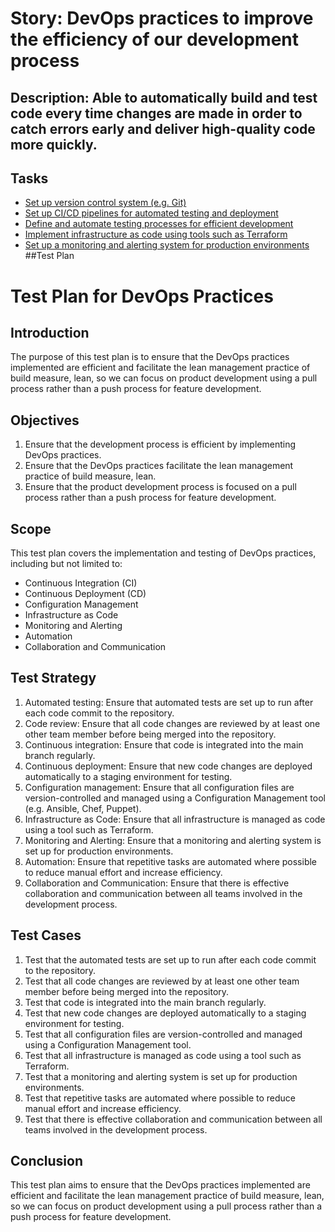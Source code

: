 # Story: DevOps practices to improve the efficiency of our development process
## Description: Able to automatically build and test code every time changes are made in order to catch errors early and deliver high-quality code more quickly.
## Tasks
* [Set up version control system (e.g. Git)](tasks/task_git.md)
* [Set up CI/CD pipelines for automated testing and deployment](tasks/task_ci_cd_pipeline.md)
* [Define and automate testing processes for efficient development](tasks/task_auto_testing.md)
* [Implement infrastructure as code using tools such as Terraform](tasks/task_infrastructure_as_code.md)
* [Set up a monitoring and alerting system for production environments](tasks/task_set_up_monitering_and_alerting.md)
##Test Plan
# Test Plan for DevOps Practices

## Introduction
The purpose of this test plan is to ensure that the DevOps practices implemented are efficient and facilitate the lean management practice of build measure, lean, so we can focus on product development using a pull process rather than a push process for feature development.

## Objectives
1. Ensure that the development process is efficient by implementing DevOps practices.
2. Ensure that the DevOps practices facilitate the lean management practice of build measure, lean.
3. Ensure that the product development process is focused on a pull process rather than a push process for feature development.

## Scope
This test plan covers the implementation and testing of DevOps practices, including but not limited to:
- Continuous Integration (CI)
- Continuous Deployment (CD)
- Configuration Management
- Infrastructure as Code
- Monitoring and Alerting
- Automation
- Collaboration and Communication

## Test Strategy
1. Automated testing: Ensure that automated tests are set up to run after each code commit to the repository.
2. Code review: Ensure that all code changes are reviewed by at least one other team member before being merged into the repository.
3. Continuous integration: Ensure that code is integrated into the main branch regularly.
4. Continuous deployment: Ensure that new code changes are deployed automatically to a staging environment for testing.
5. Configuration management: Ensure that all configuration files are version-controlled and managed using a Configuration Management tool (e.g. Ansible, Chef, Puppet).
6. Infrastructure as Code: Ensure that all infrastructure is managed as code using a tool such as Terraform.
7. Monitoring and Alerting: Ensure that a monitoring and alerting system is set up for production environments.
8. Automation: Ensure that repetitive tasks are automated where possible to reduce manual effort and increase efficiency.
9. Collaboration and Communication: Ensure that there is effective collaboration and communication between all teams involved in the development process.

## Test Cases
1. Test that the automated tests are set up to run after each code commit to the repository.
2. Test that all code changes are reviewed by at least one other team member before being merged into the repository.
3. Test that code is integrated into the main branch regularly.
4. Test that new code changes are deployed automatically to a staging environment for testing.
5. Test that all configuration files are version-controlled and managed using a Configuration Management tool.
6. Test that all infrastructure is managed as code using a tool such as Terraform.
7. Test that a monitoring and alerting system is set up for production environments.
8. Test that repetitive tasks are automated where possible to reduce manual effort and increase efficiency.
9. Test that there is effective collaboration and communication between all teams involved in the development process.

## Conclusion
This test plan aims to ensure that the DevOps practices implemented are efficient and facilitate the lean management practice of build measure, lean, so we can focus on product development using a pull process rather than a push process for feature development.

